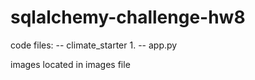 # sqlalchemy-challenge-hw8

code files:
-- climate_starter 1.
-- app.py

images located in images file
